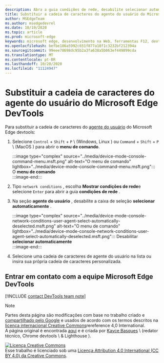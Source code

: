 ```yaml
---
description: Abra a guia condições de rede, desabilite selecionar automaticamente e escolha na lista ou insira uma cadeia de caracteres personalizada.
title: Substituir a cadeia de caracteres do agente do usuário do Microsoft Edge DevTools
author: MSEdgeTeam
ms.author: msedgedevrel
ms.date: 10/19/2020
ms.topic: article
ms.prod: microsoft-edge
keywords: microsoft edge, desenvolvimento na Web, ferramentas F12, devtools
ms.openlocfilehash: befbe186a5992c651f877a18f1c3232bf212394a
ms.sourcegitcommit: 99eee78698dc95b2a3fa638a5b063ef449899cda
ms.translationtype: MT
ms.contentlocale: pt-BR
ms.lasthandoff: 10/20/2020
ms.locfileid: "11124947"
---
```

<!-- Copyright Kayce Basques 

   Licensed under the Apache License, Version 2.0 (the "License");
   you may not use this file except in compliance with the License.
   You may obtain a copy of the License at

       https://www.apache.org/licenses/LICENSE-2.0

   Unless required by applicable law or agreed to in writing, software
   distributed under the License is distributed on an "AS IS" BASIS,
   WITHOUT WARRANTIES OR CONDITIONS OF ANY KIND, either express or implied.
   See the License for the specific language governing permissions and
   limitations under the License.  -->

# Substituir a cadeia de caracteres do agente do usuário do Microsoft Edge DevTools  

Para substituir a cadeia de caracteres do [agente do usuário][MDNUserAgent] do Microsoft Edge devtools:  

1.  Selecione `Control` + `Shift` + `P` \ (Windows, Linux \) ou `Command` + `Shift` + `P` \ (MacOS \) para abrir o **menu de comando**.  
    
    :::image type="complex" source="../media/device-mode-console-command-menu.msft.png" alt-text="O menu de comando" lightbox="../media/device-mode-console-command-menu.msft.png":::
       O **menu de comando**  
    :::image-end:::  
    
1.  Tipo `network conditions` , escolha **Mostrar condições de rede**e selecione `Enter` para abrir a guia **condições de rede** .  
1.  Na seção **agente do usuário** , desabilite a caixa de seleção **selecionar automaticamente** .  
    
    :::image type="complex" source="../media/device-mode-console-network-conditions-user-agent-select-automatically-deselected.msft.png" alt-text="O menu de comando" lightbox="../media/device-mode-console-network-conditions-user-agent-select-automatically-deselected.msft.png":::
       Desabilitar **selecionar automaticamente**  
    :::image-end:::  
    
1.  Selecione uma cadeia de caracteres de agente do usuário na lista ou insira sua própria cadeia de caracteres personalizada.  
    
## Entrar em contato com a equipe Microsoft Edge DevTools  

[!INCLUDE [contact DevTools team note](../includes/contact-devtools-team-note.md)]  

<!-- links -->  

[MDNUserAgent]: https://developer.mozilla.org/docs/Glossary/User_agent "Agente de usuário | MDN"  

> [!NOTE]
> Partes desta página são modificações com base no trabalho criado e [compartilhado pelo Google][GoogleSitePolicies] e usados de acordo com os termos descritos na [licença internacional Creative Commons][CCA4IL]rereference 4,0 International.  
> A página original é encontrada [aqui](https://developers.google.com/web/tools/chrome-devtools/device-mode/override-user-agent) e é criada por [Kayce Basques][KayceBasques] \ (redator técnico, Chrome devtools \ & Lighthouse \).  

[![Licença Creative Commons][CCby4Image]][CCA4IL]  
Esse trabalho é licenciado sob uma [Licença Attribution 4.0 International (CC BY 4.0) da Creative Commons][CCA4IL].  

[CCA4IL]: https://creativecommons.org/licenses/by/4.0  
[CCby4Image]: https://i.creativecommons.org/l/by/4.0/88x31.png  
[GoogleSitePolicies]: https://developers.google.com/terms/site-policies  
[KayceBasques]: https://developers.google.com/web/resources/contributors/kaycebasques  
